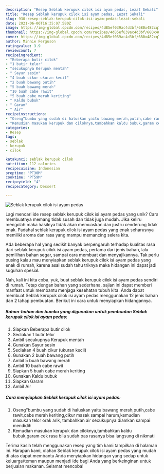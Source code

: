 ```yaml
---
description: "Resep Seblak kerupuk cilok isi ayam pedas, Lezat Sekali"
title: "Resep Seblak kerupuk cilok isi ayam pedas, Lezat Sekali"
slug: 930-resep-seblak-kerupuk-cilok-isi-ayam-pedas-lezat-sekali
date: 2021-06-06T16:35:07.580Z
image: https://img-global.cpcdn.com/recipes/4d85ef039ac4d3bf/680x482cq70/seblak-kerupuk-cilok-isi-ayam-pedas-foto-resep-utama.jpg
thumbnail: https://img-global.cpcdn.com/recipes/4d85ef039ac4d3bf/680x482cq70/seblak-kerupuk-cilok-isi-ayam-pedas-foto-resep-utama.jpg
cover: https://img-global.cpcdn.com/recipes/4d85ef039ac4d3bf/680x482cq70/seblak-kerupuk-cilok-isi-ayam-pedas-foto-resep-utama.jpg
author: Minnie Ferguson
ratingvalue: 3.9
reviewcount: 7
recipeingredient:
- "Beberapa butir cilok"
- "1 butir telor"
- "secukupnya Kerupuk mentah"
- " Sayur sesin"
- "4 buah cikur ukuran kecil"
- "2 buah bawang putih"
- "5 buah bawang merah"
- "10 buah cabe rawit"
- "5 buah cabe merah keriting"
- " Kaldu bubuk"
- " Garam"
- " Air"
recipeinstructions:
- "Oseng”bumbu yang sudah di haluskan yaitu bawang merah,putih,cabe rawit,cabe merah keriting,cikur masak sampai harum,kemudian masukan telor orak arik, tambahkan air secukupnya diamkan sampai mendidih"
- "Kemudian masukan kerupuk dan ciloknya,tambahkan kaldu bubuk,garam cek rasa bila sudah pas rasanya bisa langsung di nikmati"
categories:
- Resep
tags:
- seblak
- kerupuk
- cilok

katakunci: seblak kerupuk cilok 
nutrition: 112 calories
recipecuisine: Indonesian
preptime: "PT30M"
cooktime: "PT59M"
recipeyield: "4"
recipecategory: Dessert

---
```



![Seblak kerupuk cilok isi ayam pedas](https://img-global.cpcdn.com/recipes/4d85ef039ac4d3bf/680x482cq70/seblak-kerupuk-cilok-isi-ayam-pedas-foto-resep-utama.jpg)

Lagi mencari ide resep seblak kerupuk cilok isi ayam pedas yang unik? Cara membuatnya memang tidak susah dan tidak juga mudah. Jika keliru mengolah maka hasilnya tidak akan memuaskan dan justru cenderung tidak enak. Padahal seblak kerupuk cilok isi ayam pedas yang enak seharusnya memiliki aroma dan rasa yang mampu memancing selera kita.

Ada beberapa hal yang sedikit banyak berpengaruh terhadap kualitas rasa dari seblak kerupuk cilok isi ayam pedas, pertama dari jenis bahan, lalu pemilihan bahan segar, sampai cara membuat dan menyajikannya. Tak perlu pusing kalau mau menyiapkan seblak kerupuk cilok isi ayam pedas yang enak di rumah, karena asal sudah tahu triknya maka hidangan ini dapat jadi suguhan spesial.




Nah, kali ini kita coba, yuk, buat seblak kerupuk cilok isi ayam pedas sendiri di rumah. Tetap dengan bahan yang sederhana, sajian ini dapat memberi manfaat untuk membantu menjaga kesehatan tubuh kita. Anda dapat membuat Seblak kerupuk cilok isi ayam pedas menggunakan 12 jenis bahan dan 2 tahap pembuatan. Berikut ini cara untuk menyiapkan hidangannya.

<!--inarticleads1-->

##### Bahan-bahan dan bumbu yang digunakan untuk pembuatan Seblak kerupuk cilok isi ayam pedas:

1. Siapkan Beberapa butir cilok
1. Sediakan 1 butir telor
1. Ambil secukupnya Kerupuk mentah
1. Gunakan  Sayur sesin
1. Sediakan 4 buah cikur (ukuran kecil)
1. Gunakan 2 buah bawang putih
1. Ambil 5 buah bawang merah
1. Ambil 10 buah cabe rawit
1. Siapkan 5 buah cabe merah keriting
1. Gunakan  Kaldu bubuk
1. Siapkan  Garam
1. Ambil  Air




<!--inarticleads2-->

##### Cara menyiapkan Seblak kerupuk cilok isi ayam pedas:

1. Oseng”bumbu yang sudah di haluskan yaitu bawang merah,putih,cabe rawit,cabe merah keriting,cikur masak sampai harum,kemudian masukan telor orak arik, tambahkan air secukupnya diamkan sampai mendidih
1. Kemudian masukan kerupuk dan ciloknya,tambahkan kaldu bubuk,garam cek rasa bila sudah pas rasanya bisa langsung di nikmati




Terima kasih telah menggunakan resep yang tim kami tampilkan di halaman ini. Harapan kami, olahan Seblak kerupuk cilok isi ayam pedas yang mudah di atas dapat membantu Anda menyiapkan hidangan yang sedap untuk keluarga/teman maupun menjadi ide bagi Anda yang berkeinginan untuk berjualan makanan. Selamat mencoba!

